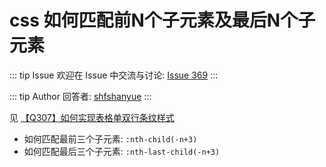 # css 如何匹配前N个子元素及最后N个子元素



::: tip Issue 
 欢迎在 Issue 中交流与讨论: [Issue 369](https://github.com/shfshanyue/Daily-Question/issues/369) 
:::

::: tip Author 
回答者: [shfshanyue](https://github.com/shfshanyue) 
:::

见 [【Q307】如何实现表格单双行条纹样式](https://github.com/shfshanyue/Daily-Question/issues/309)

+ 如何匹配最前三个子元素: `:nth-child(-n+3)`
+ 如何匹配最后三个子元素: `:nth-last-child(-n+3)`